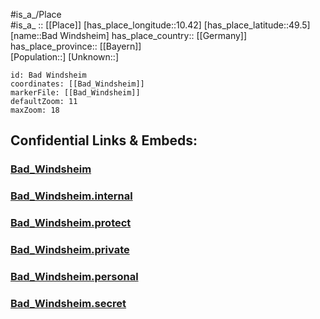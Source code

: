 ﻿---
location: [49.5,10.42] 
mapzoom: [7,12] 
mapmarker: city 
type: City
tags:
- geo/City


SpocWebEntityId: 28974
isDeleted: false
confidential: public

---
#is_a_/Place  
#is_a_ :: [[Place]] 
[has_place_longitude::10.42] 
[has_place_latitude::49.5] 
[name::Bad Windsheim] 
has_place_country:: [[Germany]]  
has_place_province:: [[Bayern]]  
[Population::] 
[Unknown::] 


```leaflet
id: Bad Windsheim
coordinates: [[Bad_Windsheim]] 
markerFile: [[Bad_Windsheim]] 
defaultZoom: 11 
maxZoom: 18
```


## Confidential Links & Embeds: 

### [Bad_Windsheim](/_public/Earth/Continent/Europe/Europe~Central/Germany/Germany~West/Bayern/counties~Bayern/Neustadt-Windsheim/cities~Neustadt-Windsheim/Bad_Windsheim.md) 

### [Bad_Windsheim.internal](/_internal/Earth/Continent/Europe/Europe~Central/Germany/Germany~West/Bayern/counties~Bayern/Neustadt-Windsheim/cities~Neustadt-Windsheim/Bad_Windsheim.internal.md) 

### [Bad_Windsheim.protect](/_protect/Earth/Continent/Europe/Europe~Central/Germany/Germany~West/Bayern/counties~Bayern/Neustadt-Windsheim/cities~Neustadt-Windsheim/Bad_Windsheim.protect.md) 

### [Bad_Windsheim.private](/_private/Earth/Continent/Europe/Europe~Central/Germany/Germany~West/Bayern/counties~Bayern/Neustadt-Windsheim/cities~Neustadt-Windsheim/Bad_Windsheim.private.md) 

### [Bad_Windsheim.personal](/_personal/Earth/Continent/Europe/Europe~Central/Germany/Germany~West/Bayern/counties~Bayern/Neustadt-Windsheim/cities~Neustadt-Windsheim/Bad_Windsheim.personal.md) 

### [Bad_Windsheim.secret](/_secret/Earth/Continent/Europe/Europe~Central/Germany/Germany~West/Bayern/counties~Bayern/Neustadt-Windsheim/cities~Neustadt-Windsheim/Bad_Windsheim.secret.md) 
